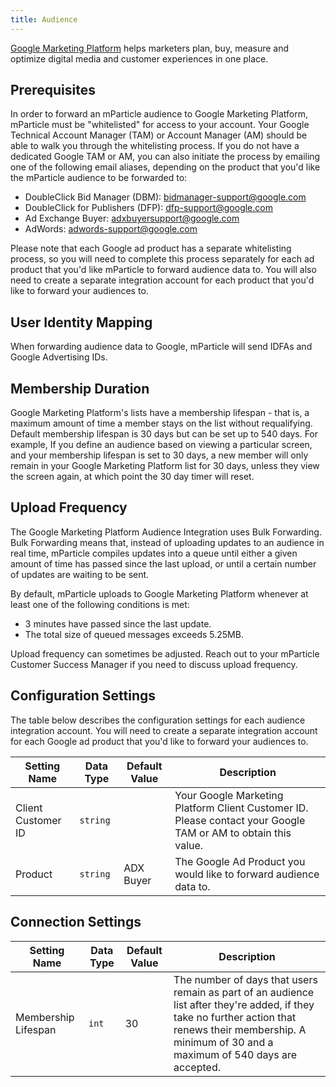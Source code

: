 ```yaml
---
title: Audience
---
```


[Google Marketing Platform](https://marketingplatform.google.com/about/enterprise/) helps marketers plan, buy, measure and optimize digital media and customer experiences in one place.

## Prerequisites

In order to forward an mParticle audience to Google Marketing Platform, mParticle must be "whitelisted" for access to your account.  Your Google Technical Account Manager (TAM) or Account Manager (AM) should be able to walk you through the whitelisting process.  If you do not have a dedicated Google TAM or AM, you can also initiate the process by emailing one of the following email aliases, depending on the product that you'd like the mParticle audience to be forwarded to:

* DoubleClick Bid Manager (DBM): bidmanager-support@google.com
* DoubleClick for Publishers (DFP): dfp-support@google.com
* Ad Exchange Buyer: adxbuyersupport@google.com
* AdWords: adwords-support@google.com

Please note that each Google ad product has a separate whitelisting process, so you will need to complete this process separately for each ad product that you'd like mParticle to forward audience data to.  You will also need to create a separate integration account for each product that you'd like to forward your audiences to.

## User Identity Mapping

When forwarding audience data to Google, mParticle will send IDFAs and Google Advertising IDs.

## Membership Duration

Google Marketing Platform's lists have a membership lifespan - that is, a maximum amount of time a member stays on the list without requalifying. Default membership lifespan is 30 days but can be set up to 540  days. For example, If you define an audience based on viewing a particular screen, and your membership lifespan is set to 30 days, a new member will only remain in your Google Marketing Platform list for 30 days, unless they view the screen again, at which point the 30 day timer will reset.

## Upload Frequency

The Google Marketing Platform Audience Integration uses Bulk Forwarding. Bulk Forwarding means that, instead of uploading updates to an audience in real time, mParticle compiles updates into a queue until either a given amount of time has passed since the last upload, or until a certain number of updates are waiting to be sent.

By default, mParticle uploads to Google Marketing Platform whenever at least one of the following conditions is met:

* 3 minutes have passed since the last update.
* The total size of queued messages exceeds 5.25MB.

Upload frequency can sometimes be adjusted. Reach out to your mParticle Customer Success Manager if you need to discuss upload frequency.

## Configuration Settings

The table below describes the configuration settings for each audience integration account.  You will need to create a separate integration account for each Google ad product that you'd like to forward your audiences to.

Setting Name | Data Type | Default Value | Description 
|---|---|---|---
Client Customer ID | `string`| | Your Google Marketing Platform Client Customer ID.  Please contact your Google TAM or AM to obtain this value.
Product | `string` | ADX Buyer | The Google Ad Product you would like to forward audience data to.

## Connection Settings

Setting Name | Data Type | Default Value | Description 
|---|---|---|---
Membership Lifespan | `int`| 30 | The number of days that users remain as part of an audience list after they're added, if they take no further action that renews their membership.  A minimum of 30 and a maximum of 540 days are accepted. |